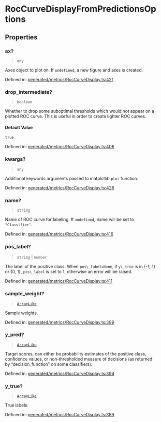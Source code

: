 # RocCurveDisplayFromPredictionsOptions

## Properties

### ax?

> `any`

Axes object to plot on. If `undefined`, a new figure and axes is created.

Defined in:  [generated/metrics/RocCurveDisplay.ts:421](https://github.com/transitive-bullshit/scikit-learn-ts/blob/b59c1ff/packages/sklearn/src/generated/metrics/RocCurveDisplay.ts#L421)

### drop\_intermediate?

> `boolean`

Whether to drop some suboptimal thresholds which would not appear on a plotted ROC curve. This is useful in order to create lighter ROC curves.

#### Default Value

`true`

Defined in:  [generated/metrics/RocCurveDisplay.ts:406](https://github.com/transitive-bullshit/scikit-learn-ts/blob/b59c1ff/packages/sklearn/src/generated/metrics/RocCurveDisplay.ts#L406)

### kwargs?

> `any`

Additional keywords arguments passed to matplotlib `plot` function.

Defined in:  [generated/metrics/RocCurveDisplay.ts:426](https://github.com/transitive-bullshit/scikit-learn-ts/blob/b59c1ff/packages/sklearn/src/generated/metrics/RocCurveDisplay.ts#L426)

### name?

> `string`

Name of ROC curve for labeling. If `undefined`, name will be set to `"Classifier"`.

Defined in:  [generated/metrics/RocCurveDisplay.ts:416](https://github.com/transitive-bullshit/scikit-learn-ts/blob/b59c1ff/packages/sklearn/src/generated/metrics/RocCurveDisplay.ts#L416)

### pos\_label?

> `string` \| `number`

The label of the positive class. When `pos\_label=None`, if `y\_true` is in {-1, 1} or {0, 1}, `pos\_label` is set to 1, otherwise an error will be raised.

Defined in:  [generated/metrics/RocCurveDisplay.ts:411](https://github.com/transitive-bullshit/scikit-learn-ts/blob/b59c1ff/packages/sklearn/src/generated/metrics/RocCurveDisplay.ts#L411)

### sample\_weight?

> [`ArrayLike`](../types/ArrayLike.md)

Sample weights.

Defined in:  [generated/metrics/RocCurveDisplay.ts:399](https://github.com/transitive-bullshit/scikit-learn-ts/blob/b59c1ff/packages/sklearn/src/generated/metrics/RocCurveDisplay.ts#L399)

### y\_pred?

> [`ArrayLike`](../types/ArrayLike.md)

Target scores, can either be probability estimates of the positive class, confidence values, or non-thresholded measure of decisions (as returned by “decision\_function” on some classifiers).

Defined in:  [generated/metrics/RocCurveDisplay.ts:394](https://github.com/transitive-bullshit/scikit-learn-ts/blob/b59c1ff/packages/sklearn/src/generated/metrics/RocCurveDisplay.ts#L394)

### y\_true?

> [`ArrayLike`](../types/ArrayLike.md)

True labels.

Defined in:  [generated/metrics/RocCurveDisplay.ts:389](https://github.com/transitive-bullshit/scikit-learn-ts/blob/b59c1ff/packages/sklearn/src/generated/metrics/RocCurveDisplay.ts#L389)
